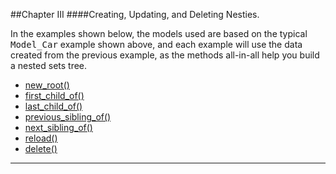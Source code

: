 ##Chapter III
####Creating, Updating, and Deleting Nesties.

In the examples shown below, the models used are based on the typical <kbd>Model_Car</kbd> example shown above, and each example will use the data created from the previous example, as the methods all-in-all help you build a nested sets tree.

* [new_root()](#new_root "/manuals/nesty/cud/new_root")
* [first_child_of()](#first_child_of "/manuals/nesty/cud/first_child_of")
* [last_child_of()](#last_child_of "/manuals/nesty/cud/last_child_of")
* [previous_sibling_of()](#previous_sibling_of "/manuals/nesty/cud/previous_sibling_of")
* [next_sibling_of()](#next_sibling_of "/manuals/nesty/cud/next_sibling_of")
* [reload()](#reload "/manuals/nesty/cud/reload")
* [delete()](#delete "/manuals/nesty/cud/delete")

----------
